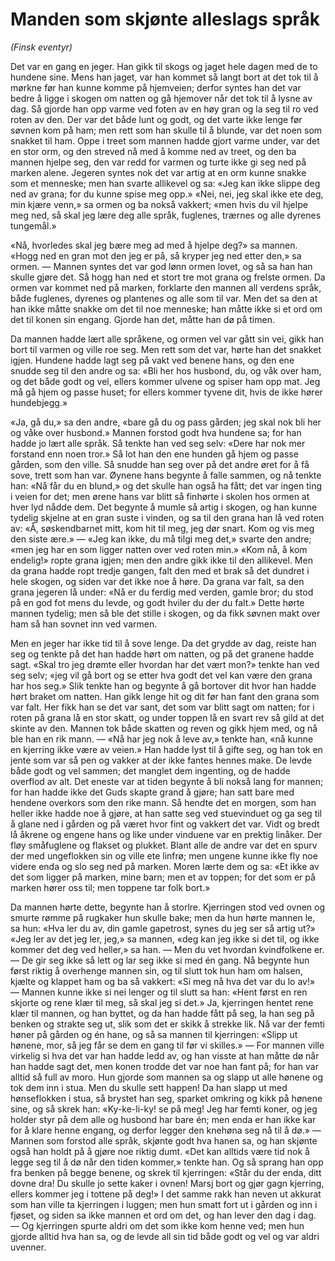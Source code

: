 # Manden som skjønte alleslags språk
*(Finsk eventyr)*

Det var en gang en jeger. Han gikk til skogs og jaget hele dagen med de to hundene sine. Mens han jaget, var han kommet så langt bort at det tok til å mørkne før han kunne komme på hjemveien; derfor syntes han det var bedre å ligge i skogen om natten og gå hjemover når det tok til å lysne av dag. Så gjorde han opp varme ved foten av en høy gran og la seg til ro ved roten av den. Der var det både lunt og godt, og det varte ikke lenge før søvnen kom på ham; men rett som han skulle til å blunde, var det noen som snakket til ham. Oppe i treet som mannen hadde gjort varme under, var det en stor orm, og den streved nå med å komme ned av treet, og den ba mannen hjelpe seg, den var redd for varmen og turte ikke gi seg ned på marken alene. Jegeren syntes nok det var artig at en orm kunne snakke som et menneske; men han svarte allikevel og sa: «Jeg kan ikke slippe deg ned av grana; for du kunne spise meg opp.» «Nei, nei, jeg skal ikke ete deg, min kjære venn,» sa ormen og ba nokså vakkert; «men hvis du vil hjelpe meg ned, så skal jeg lære deg alle språk, fuglenes, trærnes og alle dyrenes tungemål.»

«Nå, hvorledes skal jeg bære meg ad med å hjelpe deg?» sa mannen. «Hogg ned en gran mot den jeg er på, så kryper jeg ned etter den,» sa ormen. — Mannen syntes det var god lønn ormen lovet, og så sa han han skulle gjøre det. Så hogg han ned et stort tre mot grana og frelste ormen. Da ormen var kommet ned på marken, forklarte den mannen all verdens språk, både fuglenes, dyrenes og plantenes og alle som til var. Men det sa den at han ikke måtte snakke om det til noe menneske; han måtte ikke si et ord om det til konen sin engang. Gjorde han det, måtte han dø på timen.

Da mannen hadde lært alle språkene, og ormen vel var gått sin vei, gikk han bort til varmen og ville roe seg. Men rett som det var, hørte han det snakket igjen. Hundene hadde lagt seg på vakt ved benene hans, og den ene snudde seg til den andre og sa: «Bli her hos husbond, du, og våk over ham, og det både godt og vel, ellers kommer ulvene og spiser ham opp mat. Jeg må gå hjem og passe huset; for ellers kommer tyvene dit, hvis de ikke hører hundebjegg.»

«Ja, gå du,» sa den andre, «bare gå du og pass gården; jeg skal nok bli her og våke over husbond.» Mannen forstod godt hva hundene sa; for han hadde jo lært alle språk. Så tenkte han ved seg selv: «Dere har nok mer forstand enn noen tror.» Så lot han den ene hunden gå hjem og passe gården, som den ville. Så snudde han seg over på det andre øret for å få sove, trett som han var. Øynene hans begynte å falle sammen, og nå tenkte han: «Nå får du en blund,» og det skulle han også ha fått; det var ingen ting i veien for det; men ørene hans var blitt så finhørte i skolen hos ormen at hver lyd nådde dem. Det begynte å mumle så artig i skogen, og han kunne tydelig skjelne at en gran suste i vinden, og sa til den grana han lå ved roten av: «Å, søskendbarnet mitt, kom hit til meg, jeg dør snart. Kom og vis meg den siste ære.» — «Jeg kan ikke, du må tilgi meg det,» svarte den andre; «men jeg har en som ligger natten over ved roten min.» «Kom nå, å kom endelig!» ropte grana igjen; men den andre gikk ikke til den allikevel. Men da grana hadde ropt tredje gangen, falt den med et brak så det dundret i hele skogen, og siden var det ikke noe å høre. Da grana var falt, sa den grana jegeren lå under: «Nå er du ferdig med verden, gamle bror; du stod på en god fot mens du levde, og godt hviler du der du falt.» Dette hørte mannen tydelig; men så ble det stille i skogen, og da fikk søvnen makt over ham så han sovnet inn ved varmen.

Men en jeger har ikke tid til å sove lenge. Da det grydde av dag, reiste han seg og tenkte på det han hadde hørt om natten, og på det granene hadde sagt. «Skal tro jeg drømte eller hvordan har det vært mon?» tenkte han ved seg selv; «jeg vil gå bort og se etter hva godt det vel kan være den grana har hos seg.» Slik tenkte han og begynte å gå bortover dit hvor han hadde hørt braket om natten. Han gikk lenge hit og dit før han fant den grana som var falt. Her fikk han se det var sant, det som var blitt sagt om natten; for i roten på grana lå en stor skatt, og under toppen lå en svart rev så gild at det skinte av den. Mannen tok både skatten og reven og gikk hjem med, og nå ble han en rik mann. — «Nå har jeg nok å leve av,» tenkte han, «nå kunne en kjerring ikke være av veien.» Han hadde lyst til å gifte seg, og han tok en jente som var så pen og vakker at der ikke fantes hennes make. De levde både godt og vel sammen; det manglet dem ingenting, og de hadde overflod av alt. Det eneste var at tiden begynte å bli nokså lang for mannen; for han hadde ikke det Guds skapte grand å gjøre; han satt bare med hendene overkors som den rike mann. Så hendte det en morgen, som han heller ikke hadde noe å gjøre, at han satte seg ved stuevinduet og ga seg til å glane ned i gården og på været hvor fint og vakkert det var. Vidt og bredt lå åkrene og engene hans og like under vinduene var en prektig linåker. Der fløy småfuglene og flakset og plukket. Blant alle de andre var det en spurv der med ungeflokken sin og ville ete linfrø; men ungene kunne ikke fly noe videre enda og slo seg ned på marken. Moren lærte dem og sa: «Et ikke av det som ligger på marken, mine barn; men et av toppen; for det som er på marken hører oss til; men toppene tar folk bort.»

Da mannen hørte dette, begynte han å storlre. Kjerringen stod ved ovnen og smurte rømme på rugkaker hun skulle bake; men da hun hørte mannen le, sa hun: «Hva ler du av, din gamle gapetrost, synes du jeg ser så artig ut?» «Jeg ler av det jeg ler, jeg,» sa mannen, «deg kan jeg ikke si det til, og ikke kommer det deg ved heller,» sa han. — Men du vet hvordan kvindfolkene er. — De gir seg ikke så lett og lar seg ikke si med én gang. Nå begynte hun først riktig å overhenge mannen sin, og til slutt tok hun ham om halsen, kjælte og klappet ham og ba så vakkert: «Si meg nå hva det var du lo av!» — Mannen kunne ikke si nei lenger og til slutt sa han: «Hent først en ren skjorte og rene klær til meg, så skal jeg si det.» Ja, kjerringen hentet rene klær til mannen, og han byttet, og da han hadde fått på seg, la han seg på benken og strakte seg ut, slik som det er skikk å strekke lik. Nå var der femti høner på gården og én hane, og så sa mannen til kjerringen: «Slipp ut hønene, mor, så jeg får se dem en gang til før vi skilles.» — For mannen ville virkelig si hva det var han hadde ledd av, og han visste at han måtte dø når han hadde sagt det, men konen trodde det var noe han fant på; for han var alltid så full av moro. Hun gjorde som mannen sa og slapp ut alle hønene og tok dem inn i stua. Men du skulle sett happen! Da han slapp ut med hønseflokken i stua, så brystet han seg, sparket omkring og kikk på hønene sine, og så skrek han: «Ky-ke-li-ky! se på meg! Jeg har femti koner, og jeg holder styr på dem alle og husbond har bare én; men enda er han ikke kar for å klare henne engang, og derfor legger den knehøna seg nå til å dø.» — Mannen som forstod alle språk, skjønte godt hva hanen sa, og han skjønte også han holdt på å gjøre noe riktig dumt. «Det kan alltids være tid nok å legge seg til å dø når den tiden kommer,» tenkte han. Og så sprang han opp fra benken på begge benene, og skrek til kjerringen: «Står du der enda, ditt dovne dra! Du skulle jo sette kaker i ovnen! Marsj bort og gjør gagn kjerring, ellers kommer jeg i tottene på deg!» I det samme rakk han neven ut akkurat som han ville ta kjerringen i luggen; men hun smatt fort ut i gården og inn i fjøset, og siden sa ikke mannen et ord om det, og han lever den dag i dag. — Og kjerringen spurte aldri om det som ikke kom henne ved; men hun gjorde alltid hva han sa, og de levde all sin tid både godt og vel og var aldri uvenner.